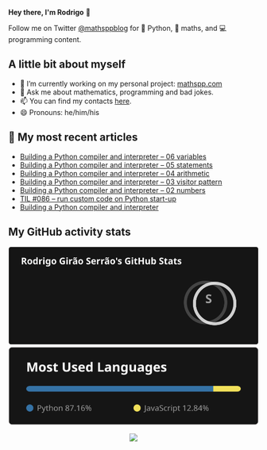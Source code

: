 **Hey there, I'm Rodrigo** 👋

Follow me on Twitter [@mathsppblog][twitter] for 🐍 Python, 🧠 maths, and 💻 programming content.


## A little bit about myself

- 🔭 I’m currently working on my personal project: [mathspp.com](https://mathspp.com)
- 💬 Ask me about mathematics, programming and bad jokes.
- 📫 You can find my contacts [here](https://mathspp.com/about#contacts).
- 😄 Pronouns: he/him/his


## 📖 My most recent articles

<!-- BLOG-POST-LIST:START -->
- [Building a Python compiler and interpreter – 06 variables](https://mathspp.com/blog/building-a-python-compiler-and-interpreter-06-variables)
- [Building a Python compiler and interpreter – 05 statements](https://mathspp.com/blog/building-a-python-compiler-and-interpreter-05-statements)
- [Building a Python compiler and interpreter – 04 arithmetic](https://mathspp.com/blog/building-a-python-compiler-and-interpreter-04-arithmetic)
- [Building a Python compiler and interpreter – 03 visitor pattern](https://mathspp.com/blog/building-a-python-compiler-and-interpreter-03-visitor-pattern)
- [Building a Python compiler and interpreter – 02 numbers](https://mathspp.com/blog/building-a-python-compiler-and-interpreter-02-numbers)
- [TIL #086 – run custom code on Python start-up](https://mathspp.com/blog/til/run-custom-code-on-python-start-up)
- [Building a Python compiler and interpreter](https://mathspp.com/blog/building-a-python-compiler-and-interpreter)
<!-- BLOG-POST-LIST:END -->


##  My GitHub activity stats

<!-- Thanks to ofek! -->

<img src="general_stats.svg" alt="GitHub Statistics" loading="lazy">

<img src="language_stats.svg" alt="Top Languages" loading="lazy">

<p align='center'><img src='https://visitor-badge.laobi.icu/badge?page_id=RodrigoGiraoSerrao'></p>

[twitter]: https://twitter.com/mathsppblog
